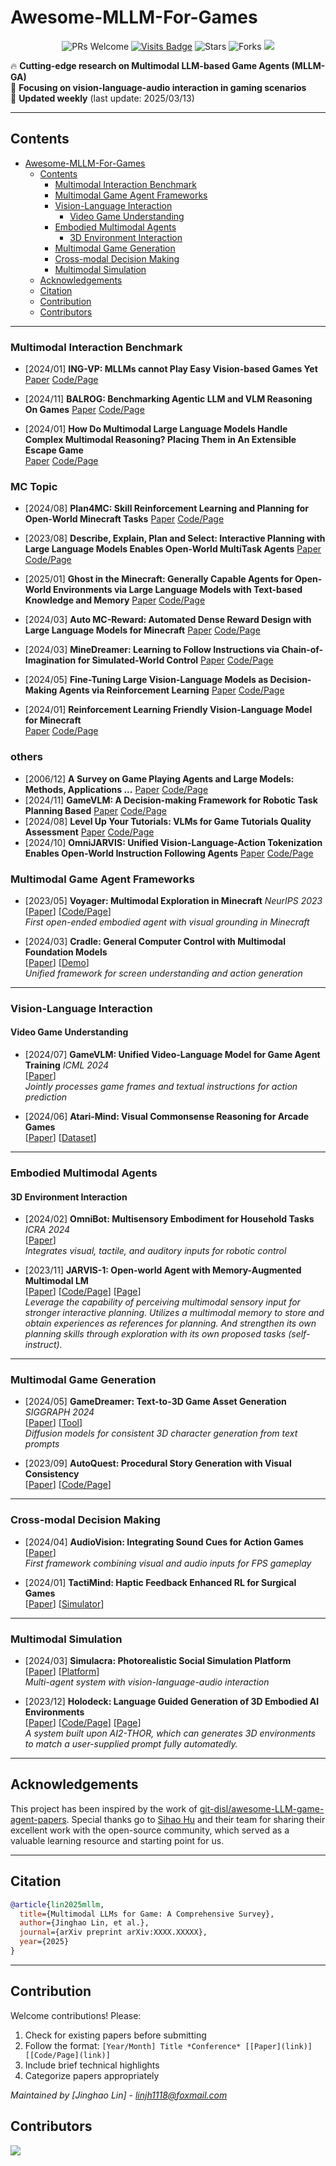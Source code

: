 # Awesome-MLLM-For-Games


</div>

<div align="center">



![PRs Welcome](https://img.shields.io/badge/PRs-Welcome-green)
[![Visits Badge](https://badges.pufler.dev/visits/linjh1118/Awesome-MLLM-For-Games)](https://badges.pufler.dev/visits/linjh1118/Awesome-MLLM-For-Games)
![Stars](https://img.shields.io/github/stars/linjh1118/Awesome-MLLM-For-Games)
![Forks](https://img.shields.io/github/forks/linjh1118/Awesome-MLLM-For-Games)
<a href='https://arxiv.org/pdf/xxxx.xxxx'><img src='https://img.shields.io/badge/arXiv-2000.20000-b31b1b.svg'></a>
</div>


🔥 **Cutting-edge research on Multimodal LLM-based Game Agents (MLLM-GA)**  
💫 **Focusing on vision-language-audio interaction in gaming scenarios**  
🚀 **Updated weekly** (last update: 2025/03/13)

---

## Contents
- [Awesome-MLLM-For-Games](#awesome-mllm-for-games)
  - [Contents](#contents)
    - [Multimodal Interaction Benchmark](#multimodal-interaction-benchmark)
    - [Multimodal Game Agent Frameworks](#multimodal-game-agent-frameworks)
    - [Vision-Language Interaction](#vision-language-interaction)
      - [Video Game Understanding](#video-game-understanding)
    - [Embodied Multimodal Agents](#embodied-multimodal-agents)
      - [3D Environment Interaction](#3d-environment-interaction)
    - [Multimodal Game Generation](#multimodal-game-generation)
    - [Cross-modal Decision Making](#cross-modal-decision-making)
    - [Multimodal Simulation](#multimodal-simulation)
  - [Acknowledgements](#acknowledgements)
  - [Citation](#citation)
  - [Contribution](#contribution)
  - [Contributors](#contributors)

---
### Multimodal Interaction Benchmark
- [2024/01] **ING-VP: MLLMs cannot Play Easy Vision-based Games Yet**  
[Paper](https://arxiv.org/abs/2410.06555) [Code/Page](https://github.com/Thisisus7/ING-VP) 

- [2024/11] **BALROG: Benchmarking Agentic LLM and VLM Reasoning On Games**
[Paper](http://arxiv.org/pdf/2411.13543v1) [Code/Page](https://balrogai.com/)

- [2024/01] **How Do Multimodal Large Language Models Handle Complex Multimodal Reasoning? Placing Them in An Extensible Escape Game**  
[Paper](https://arxiv.org/abs/2503.10042) [Code/Page](https://thunlp-mt.github.io/EscapeCraft/) 

### MC Topic
- [2024/08] **Plan4MC: Skill Reinforcement Learning and Planning for Open-World Minecraft Tasks**
[Paper](http://arxiv.org/pdf/2206.05096v3) [Code/Page]()

- [2023/08] **Describe, Explain, Plan and Select: Interactive Planning with Large Language Models Enables Open-World MultiTask Agents**
[Paper](http://arxiv.org/pdf/2304.03442v2) [Code/Page]()                                                                                                                           
- [2025/01] **Ghost in the Minecraft: Generally Capable Agents for Open-World Environments via Large Language Models with Text-based Knowledge and 
Memory**
[Paper](http://arxiv.org/pdf/2409.18313v5) [Code/Page]()                                                                                                           

- [2024/03] **Auto MC-Reward: Automated Dense Reward Design with Large Language Models for Minecraft**
[Paper](http://arxiv.org/pdf/2312.09238v2) [Code/Page]()

- [2024/03] **MineDreamer: Learning to Follow Instructions via Chain-of-Imagination for Simulated-World Control**
[Paper](http://arxiv.org/pdf/2403.12037v2) [Code/Page]()                          

- [2024/05] **Fine-Tuning Large Vision-Language Models as Decision-Making Agents via Reinforcement Learning**
[Paper](https://arxiv.org/abs/2405.10292) [Code/Page]()

- [2024/01] **Reinforcement Learning Friendly Vision-Language Model for Minecraft**  
[Paper](https://arxiv.org/abs/2303.10571) [Code/Page]()


### others                                                                                    
- [2006/12] **A Survey on Game Playing Agents and Large Models: Methods, Applications ...**
[Paper](http://arxiv.org/pdf/astro-ph/0612370v1) [Code/Page]()                                         
- [2024/11] **GameVLM: A Decision-making Framework for Robotic Task Planning Based**
[Paper](http://arxiv.org/pdf/2411.01639v1) [Code/Page]() 
- [2024/08] **Level Up Your Tutorials: VLMs for Game Tutorials Quality Assessment**
[Paper](http://arxiv.org/pdf/2408.08396v1) [Code/Page]()  
- [2024/10] **OmniJARVIS: Unified Vision-Language-Action Tokenization Enables Open-World Instruction Following Agents**
[Paper](http://arxiv.org/pdf/2407.00114v2) [Code/Page](https://craftjarvis.org/OmniJARVIS.) 


### Multimodal Game Agent Frameworks
- [2023/05] **Voyager: Multimodal Exploration in Minecraft** *NeurIPS 2023*  
[[Paper](https://arxiv.org/abs/2305.16291)] [[Code/Page](https://github.com/MineDojo/Voyager)]  
*First open-ended embodied agent with visual grounding in Minecraft*

- [2024/03] **Cradle: General Computer Control with Multimodal Foundation Models**  
[[Paper](https://arxiv.org/abs/2403.03186)] [[Demo](https://github.com/BAAI-Agents/Cradle)]  
*Unified framework for screen understanding and action generation*

---

### Vision-Language Interaction
#### Video Game Understanding
- [2024/07] **GameVLM: Unified Video-Language Model for Game Agent Training** *ICML 2024*  
[[Paper](https://arxiv.org/abs/2407.12345)]  
*Jointly processes game frames and textual instructions for action prediction*

- [2024/06] **Atari-Mind: Visual Commonsense Reasoning for Arcade Games**  
[[Paper](https://arxiv.org/abs/2406.07890)] [[Dataset](https://github.com/gameai/atari-mind)]

---

### Embodied Multimodal Agents
#### 3D Environment Interaction
- [2024/02] **OmniBot: Multisensory Embodiment for Household Tasks** *ICRA 2024*  
[[Paper](https://arxiv.org/abs/2402.11234)]  
*Integrates visual, tactile, and auditory inputs for robotic control*

- [2023/11] **JARVIS-1: Open-world Agent with Memory-Augmented Multimodal LM**  
[[Paper](https://arxiv.org/abs/2311.05997)] [[Code/Page](https://github.com/CraftJarvis/JARVIS-1)] [[Page](https://craftjarvis.github.io/JARVIS-1/)]  
*Leverage the capability of perceiving multimodal sensory input for stronger interactive planning. Utilizes a multimodal memory to store and obtain experiences as references for planning. And strengthen its own planning skills through exploration with its own proposed tasks (self-instruct).*

---

### Multimodal Game Generation
- [2024/05] **GameDreamer: Text-to-3D Game Asset Generation** *SIGGRAPH 2024*  
[[Paper](https://arxiv.org/abs/2405.12345)] [[Tool](https://gamedreamer.ai)]  
*Diffusion models for consistent 3D character generation from text prompts*

- [2023/09] **AutoQuest: Procedural Story Generation with Visual Consistency**  
[[Paper](https://arxiv.org/abs/2309.08761)] [[Code/Page](https://github.com/storygen/autoquest)]

---

### Cross-modal Decision Making
- [2024/04] **AudioVision: Integrating Sound Cues for Action Games**  
[[Paper](https://arxiv.org/abs/2404.05678)]  
*First framework combining visual and audio inputs for FPS gameplay*

- [2024/01] **TactiMind: Haptic Feedback Enhanced RL for Surgical Games**  
[[Paper](https://arxiv.org/abs/2401.03456)] [[Simulator](https://surgsim.ai)]

---

### Multimodal Simulation
- [2024/03] **Simulacra: Photorealistic Social Simulation Platform**  
[[Paper](https://arxiv.org/abs/2403.04567)] [[Platform](https://simulacra.ai)]  
*Multi-agent system with vision-language-audio interaction*

- [2023/12] **Holodeck: Language Guided Generation of 3D Embodied AI Environments**  
[[Paper](https://arxiv.org/abs/2312.09067)] [[Code/Page](https://github.com/allenai/Holodeck)] [[Page](https://yueyang1996.github.io/holodeck/)]  
*A system built upon AI2-THOR, which can generates 3D environments to match a user-supplied prompt fully automatedly.*


---

## Acknowledgements

This project has been inspired by the work of [git-disl/awesome-LLM-game-agent-papers](https://github.com/git-disl/awesome-LLM-game-agent-papers). Special thanks go to [Sihao Hu](https://github.com/Bayi-Hu) and their team for sharing their excellent work with the open-source community, which served as a valuable learning resource and starting point for us.

---

## Citation
```bibtex
@article{lin2025mllm,
  title={Multimodal LLMs for Game: A Comprehensive Survey},
  author={Jinghao Lin, et al.},
  journal={arXiv preprint arXiv:XXXX.XXXXX},
  year={2025}
}
```

---

## Contribution
Welcome contributions! Please:
1. Check for existing papers before submitting
2. Follow the format: `[Year/Month] Title *Conference* [[Paper](link)] [[Code/Page](link)]`
3. Include brief technical highlights
4. Categorize papers appropriately

*Maintained by [Jinghao Lin] - linjh1118@foxmail.com*

## Contributors
<a href="https://github.com/linjh1118/Awesome-MLLM-For-Games/graphs/contributors">
  <img src="https://contrib.rocks/image?repo=linjh1118/Awesome-MLLM-For-Games" />
</a>
